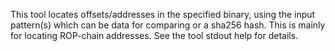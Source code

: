 This tool locates offsets/addresses in the specified binary, using the input pattern(s) which can be data for comparing or a sha256 hash. This is mainly for locating ROP-chain addresses. See the tool stdout help for details.

